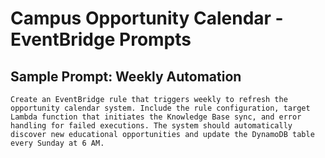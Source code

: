 # Campus Opportunity Calendar - EventBridge Prompts

## Sample Prompt: Weekly Automation
```
Create an EventBridge rule that triggers weekly to refresh the opportunity calendar system. Include the rule configuration, target Lambda function that initiates the Knowledge Base sync, and error handling for failed executions. The system should automatically discover new educational opportunities and update the DynamoDB table every Sunday at 6 AM.
```

